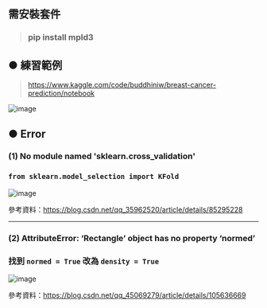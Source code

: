 ## 需安裝套件
> ### pip install mpld3

## ● 練習範例
> https://www.kaggle.com/code/buddhiniw/breast-cancer-prediction/notebook

![image](https://user-images.githubusercontent.com/55220866/172087678-60ca418c-622c-46de-bc9e-1a55944fe179.png)

## ● Error
### (1) No module named 'sklearn.cross_validation'
### `from sklearn.model_selection import KFold` <br>
![image](https://user-images.githubusercontent.com/55220866/172082966-9bbe571d-e045-48f1-957b-c2480c3f7ff1.png)

參考資料：https://blog.csdn.net/qq_35962520/article/details/85295228

---

### (2) AttributeError: ‘Rectangle’ object has no property ‘normed’
### 找到 `normed = True` 改為 `density = True`
![image](https://user-images.githubusercontent.com/55220866/172083071-9b0d3abd-287a-4341-b5d5-dc1b7f8e2830.png)

參考資料：https://blog.csdn.net/qq_45069279/article/details/105636669
